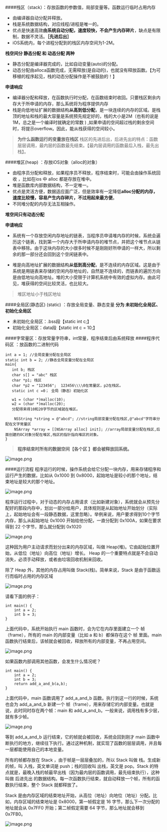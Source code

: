 ####栈区（stack）：存放函数的参数值，局部变量等。函数运行临时占用内存
- 由编译器自动分配并释放。
- 栈是系统数据结构，对应线程/进程是唯一的。
- 优点是快速高效**由系统自动分配，速度较快，不会产生内存碎片**，缺点是有限制，数据不灵活。**［先进后出］**
- iOS系统内，每个进程分配到的栈区内存空间为1-2M。

**栈空间分 静态分配 和 动态分配 两种**
- 静态分配是编译器完成的，比如自动变量(auto)的分配。
- 动态分配由alloca函数完成，无需释放(是自动的)，也就没有释放函数。【为可移植的程序起见，栈的动态分配操作是不被鼓励的！】

**申请响应**
- 编译器分配和释放，在函数执行时分配，在函数结束时收回。只要栈区剩余内存大于所申请的内存，那么系统将为程序提供内存
- 栈是向低地址扩展的数据结构**从高到低分配**，是一块连续的内存的区域。是栈顶的地址和栈的最大容量是系统预先规定好的，栈的大小是2M（也有的说是1M，总之是一个编译时就确定的常数 ) ,如果申请的空间超过栈的剩余空间时，将提示overflow。因此，能从栈获得的空间较小。

> **为什么函数运行的变量放在栈区**
栈区的先进后出，后进先出的特点：函数层层调用，最内层的函数最先结束。【最内层调用的函数最后入栈，最先出栈】。

####堆区(heap) ：存放iOS对象（alloc的对象）
- 由程序员分配和释放，如果程序员不释放，程序结束时，可能会由操作系统回收 ，比如在ios 中 alloc 都是存放在堆中。
- 堆是函数库内部数据结构，不一定唯一。
- 优点是灵活方便，数据适应面广泛，但是效率有一定降低**alloc分配的内存，速度比较慢，容易产生内存碎片，不过用起来最方便**。
- 不同堆分配的内存无法互相操作。

**堆空间只有动态分配**

**申请响应**
- 系统有一个存放空闲内存地址的链表，当程序员申请堆内存的时候，系统会遍历这个链表，找到第一个内存大于所申请内存的堆节点，并把这个堆节点从链表中移除。由于这块内存的大小很多时候不是刚刚好所申请的一样大，所以剩余的那一部分还会回到这个空闲链表中。

- 堆是向高地址扩展的数据结构**从低到高分配**，是不连续的内存区域。这是由于系统是用链表来存储的空闲内存地址的，自然是不连续的，而链表的遍历方向是由低地址向高地址。堆的大小受限于计算机系统中有效的虚拟内存。由此可见，堆获得的空间比较灵活，也比较大。

> 堆区地址小于栈区地址

####全局区(静态区) (static) ：存放全局变量、静态变量
**分为 未初始化全局区、初始化全局区**
- 未初始化全局区：.bss段【static int c;】
- 初始化全局区：data段【static int c = 10;】

####字常量区：存放常量字符串，int常量，程序结束后由系统释放
####程序代码区 ：放函数的二进制代码
```
int a = 1; //全局变量分配在全局区
static int b = 2; //静态全局变量分配在全局区
main{
   int b; 栈区
   char s[] = "abc" 栈区
   char *p1; 栈区
   char *p2 = "123456";  123456\\\\0在常量区，p2在栈区。
   static int c =0； 全局（静态）初始化区 

   w1 = (char *)malloc(10); 
   w2 = (char *)malloc(20); 
   分配得来得10和20字节的区域就在堆区。 

    NSString *string = @"abcd"; //string局部变量分配在栈区,@"abcd"字符串分配在文字常量区
    NSArray *array = [[NSArray alloc] init]; //array局部变量分配在栈区,后面创建的OC对象分配在堆区,栈区的指针指向堆区的对象。
}
```

> **程序结束时所有的数据空间【各个区 】都会被释放回系统。**

![image.png](https://upload-images.jianshu.io/upload_images/4115164-4f8a460de527c9a6.png?imageMogr2/auto-orient/strip%7CimageView2/2/w/1240)


####运行流程
程序运行的时候，操作系统会给它分配一块内存，用来存储程序和运行产生的数据，比如从 0x1000 到 0x8000，起始地址是较小的那个地址，结束地址是较大的那个地址。

![image.png](https://upload-images.jianshu.io/upload_images/4115164-b6e562bd4a1a1ea7.png?imageMogr2/auto-orient/strip%7CimageView2/2/w/1240)

程序运行过程中，对于动态的内存占用请求（比如新建对象），系统就会从预先分配好的那段内存中，划出一部分给用户，具体规则是从起始地址开始划分（实际上，起始地址会有一段静态数据，这里忽略）。举例来说，用户要求得到10个字节内存，那么从起始地址 0x1000 开始给他分配，一直分配到 0x100A，如果在要求得到 22 个字节，那么就分配到 0x1020

![image.png](https://upload-images.jianshu.io/upload_images/4115164-05c4cc831aad7d53.png?imageMogr2/auto-orient/strip%7CimageView2/2/w/1240)

这种因为用户主动请求而划分出来的内存区域，叫做 Heap(堆)。它由起始位置开始，从低位（地址）向高位（地址）增长。 Heap 的一个重要特点就是不会自动消失，必须手动释放，或者由垃圾回收机制来回收。

除了 Heap 外，其他的内存占用叫做 Stack(栈)。简单来说，Stack 是由于函数运行而临时占用的内存区域

![image.png](https://upload-images.jianshu.io/upload_images/4115164-326b0dc9d639e677.png?imageMogr2/auto-orient/strip%7CimageView2/2/w/1240)

请看下面的例子：
```
int main() {
    int a = 2;
    int b = 3;
}
```
上面代码中，系统开始执行 main 函数时，会为它在内存里面建立一个 帧（frame），所有的 main 的内部变量（比如 a 和 b）都保存在这个 帧 里面。main 函数执行结束后，该帧就会被回收，释放所有的内部变量，不再占用空间。

![image.png](https://upload-images.jianshu.io/upload_images/4115164-84a436e193ef0071.png?imageMogr2/auto-orient/strip%7CimageView2/2/w/1240)

如果函数内部调用其他函数，会发生什么情况呢？
```
int main() {
    int a = 2;
    int b = 3;
    return add_a_and_b(a,b);
}
```
上面代码中，main 函数调用了 add_a_and_b 函数。执行到这一行的时候，系统也会为 add_a_and_b 新建一个 帧（frame），用来存储它的内部变量。也就是说，此时同时存在两个帧：main 和 add_a_and_b。一般来说，调用栈有多少层，就有多少帧。

![image.png](https://upload-images.jianshu.io/upload_images/4115164-8bbefb03a7f2e895.png?imageMogr2/auto-orient/strip%7CimageView2/2/w/1240)

等到 add_a_and_b 运行结束，它的帧就会被回收，系统会回到刚才 main 函数中断执行的地方，继续往下执行。通过这种机制，就实现了函数的层层调用，并且每一层都能使用自己的本地变量。

所有的帧都存放在 Stack ，由于帧是一层层叠加的，所以 Stack 叫做 栈。生成新的帧，叫 入栈，英文单词是 push；栈的回收叫 出栈，英文是 pop。Stack 的特点就是，最晚入栈的帧最早出栈（因为最内层的函数调用，最先结束执行），这种叫做 后进先出 的数据结构。每一次函数执行结束，就自动释放一个帧，所有的函数执行结束，整个 Stack 就都释放了。

Stack 是由内存区域的结束地址开始，从高位（地址）向地位（地址）分配。比如，内存区域的结束地址是 0x8000，第一帧假定是 16 字节，那么下一次分配的地址就会从 0x7FF0 开始；第二帧假定需要 64 字节，那么地址就会移到 0x7FB0。

![image.png](https://upload-images.jianshu.io/upload_images/4115164-26e3c3ee5db1547b.png?imageMogr2/auto-orient/strip%7CimageView2/2/w/1240)

